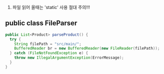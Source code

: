 1. 파일 읽어 올때는 'static' 사용 절대 주의!!!

## public class FileParser
```java
public List<Product> parseProduct() {
  try {
    String filePath = "src/main/";
    BufferedReader br = new BufferedReader(new FileReader(filePath));
  } catch (FileNotFoundException e) {
    throw new IllegalArgumentException(ErrorMessage);
  }
}
```
